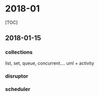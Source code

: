# 2018-01

[TOC]

## 2018-01-15

### collections

list, set, queue, concurrent.... uml + activity

### disruptor

### scheduler

 

